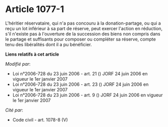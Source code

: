# Article 1077-1

L'héritier réservataire, qui n'a pas concouru à la donation-partage, ou qui a reçu un lot inférieur à sa part de réserve,
peut exercer l'action en réduction, s'il n'existe pas à l'ouverture de la succession des biens non compris dans le partage et
suffisants pour composer ou compléter sa réserve, compte tenu des libéralités dont il a pu bénéficier.

**Liens relatifs à cet article**

_Modifié par_:

  - Loi n°2006-728 du 23 juin 2006 - art. 21 () JORF 24 juin 2006 en vigueur le 1er janvier 2007
  - Loi n°2006-728 du 23 juin 2006 - art. 23 () JORF 24 juin 2006 en vigueur le 1er janvier 2007
  - Loi n°2006-728 du 23 juin 2006 - art. 9 () JORF 24 juin 2006 en vigueur le 1er janvier 2007

_Cité par_:

  - Code civil - art. 1078-8 (V)

